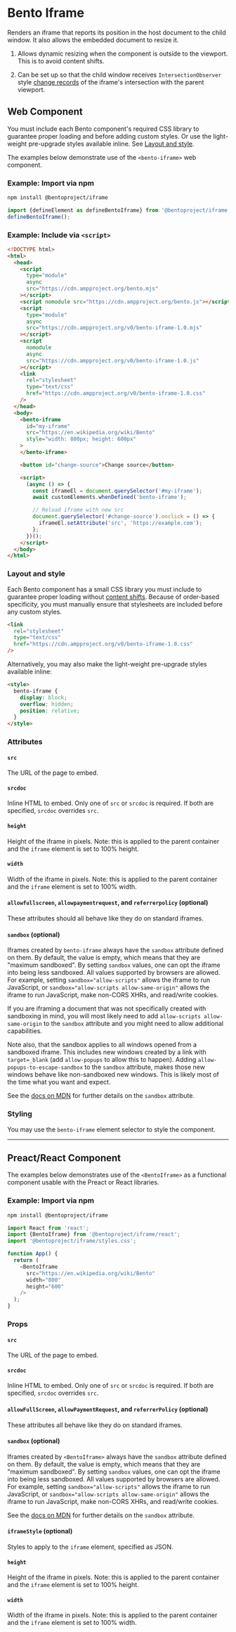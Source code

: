 # Bento Iframe

Renders an iframe that reports its position in the host document to the child window. It also allows the embedded document to resize it.

1. Allows dynamic resizing when the component is outside to the viewport. This is to avoid content shifts.

1. Can be set up so that the child window receives `IntersectionObserver` style [change records](https://developer.mozilla.org/en-US/docs/Web/API/IntersectionObserverEntry) of the iframe's intersection with the parent viewport.

## Web Component

You must include each Bento component's required CSS library to guarantee proper loading and before adding custom styles. Or use the light-weight pre-upgrade styles available inline. See [Layout and style](#layout-and-style).

The examples below demonstrate use of the `<bento-iframe>` web component.

### Example: Import via npm

```sh
npm install @bentoproject/iframe
```

```javascript
import {defineElement as defineBentoIframe} from '@bentoproject/iframe';
defineBentoIframe();
```

### Example: Include via `<script>`

<!--% example %-->

```html
<!DOCTYPE html>
<html>
  <head>
    <script
      type="module"
      async
      src="https://cdn.ampproject.org/bento.mjs"
    ></script>
    <script nomodule src="https://cdn.ampproject.org/bento.js"></script>
    <script
      type="module"
      async
      src="https://cdn.ampproject.org/v0/bento-iframe-1.0.mjs"
    ></script>
    <script
      nomodule
      async
      src="https://cdn.ampproject.org/v0/bento-iframe-1.0.js"
    ></script>
    <link
      rel="stylesheet"
      type="text/css"
      href="https://cdn.ampproject.org/v0/bento-iframe-1.0.css"
    />
  </head>
  <body>
    <bento-iframe
      id="my-iframe"
      src="https://en.wikipedia.org/wiki/Bento"
      style="width: 800px; height: 600px"
    >
    </bento-iframe>

    <button id="change-source">Change source</button>

    <script>
      (async () => {
        const iframeEl = document.querySelector('#my-iframe');
        await customElements.whenDefined('bento-iframe');

        // Reload iframe with new src
        document.querySelector('#change-source').onclick = () => {
          iframeEl.setAttribute('src', 'https://example.com');
        };
      })();
    </script>
  </body>
</html>
```

### Layout and style

Each Bento component has a small CSS library you must include to guarantee proper loading without [content shifts](https://web.dev/cls/). Because of order-based specificity, you must manually ensure that stylesheets are included before any custom styles.

```html
<link
  rel="stylesheet"
  type="text/css"
  href="https://cdn.ampproject.org/v0/bento-iframe-1.0.css"
/>
```

Alternatively, you may also make the light-weight pre-upgrade styles available inline:

```html
<style>
  bento-iframe {
    display: block;
    overflow: hidden;
    position: relative;
  }
</style>
```

### Attributes

#### `src`

The URL of the page to embed.

#### `srcdoc`

Inline HTML to embed. Only one of `src` or `srcdoc` is required. If both are specified, `srcdoc` overrides `src`.

#### `height`

Height of the iframe in pixels. Note: this is applied to the parent container and the `iframe` element is set to 100% height.

#### `width`

Width of the iframe in pixels. Note: this is applied to the parent container and the `iframe` element is set to 100% width.

#### `allowfullscreen`, `allowpaymentrequest`, and `referrerpolicy` (optional)

These attributes should all behave like they do on standard iframes.

#### `sandbox` (optional) <a name="sandbox"></a>

Iframes created by `bento-iframe` always have the `sandbox` attribute defined on
them. By default, the value is empty, which means that they are "maximum
sandboxed". By setting `sandbox` values, one can opt the iframe into being less
sandboxed. All values supported by browsers are allowed. For example, setting
`sandbox="allow-scripts"` allows the iframe to run JavaScript, or
`sandbox="allow-scripts allow-same-origin"` allows the iframe to run JavaScript,
make non-CORS XHRs, and read/write cookies.

If you are iframing a document that was not specifically created with sandboxing
in mind, you will most likely need to add `allow-scripts allow-same-origin` to
the `sandbox` attribute and you might need to allow additional capabilities.

Note also, that the sandbox applies to all windows opened from a sandboxed
iframe. This includes new windows created by a link with `target=_blank` (add
`allow-popups` to allow this to happen). Adding `allow-popups-to-escape-sandbox`
to the `sandbox` attribute, makes those new windows behave like non-sandboxed
new windows. This is likely most of the time what you want and expect.

See the [docs on MDN](https://developer.mozilla.org/en-US/docs/Web/HTML/Element/iframe#attr-sandbox) for further details on the `sandbox` attribute.

### Styling

You may use the `bento-iframe` element selector to style the component.

---

## Preact/React Component

The examples below demonstrates use of the `<BentoIframe>` as a functional component usable with the Preact or React libraries.

### Example: Import via npm

```sh
npm install @bentoproject/iframe
```

```javascript
import React from 'react';
import {BentoIframe} from '@bentoproject/iframe/react';
import '@bentoproject/iframe/styles.css';

function App() {
  return (
    <BentoIframe
      src="https://en.wikipedia.org/wiki/Bento"
      width="800"
      height="600"
    />
  );
}
```

### Props

#### `src`

The URL of the page to embed.

#### `srcdoc`

Inline HTML to embed. Only one of `src` or `srcdoc` is required. If both are specified, `srcdoc` overrides `src`.

#### `allowFullScreen`, `allowPaymentRequest`, and `referrerPolicy` (optional)

These attributes all behave like they do on standard iframes.

#### `sandbox` (optional) <a name="sandbox"></a>

Iframes created by `<BentoIframe>` always have the `sandbox` attribute defined on
them. By default, the value is empty, which means that they are "maximum
sandboxed". By setting `sandbox` values, one can opt the iframe into being less
sandboxed. All values supported by browsers are allowed. For example, setting
`sandbox="allow-scripts"` allows the iframe to run JavaScript, or
`sandbox="allow-scripts allow-same-origin"` allows the iframe to run JavaScript,
make non-CORS XHRs, and read/write cookies.

See the [docs on MDN](https://developer.mozilla.org/en-US/docs/Web/HTML/Element/iframe#attr-sandbox) for further details on the `sandbox` attribute.

#### `iframeStyle` (optional)

Styles to apply to the `iframe` element, specified as JSON.

#### `height`

Height of the iframe in pixels. Note: this is applied to the parent container and the `iframe` element is set to 100% height.

#### `width`

Width of the iframe in pixels. Note: this is applied to the parent container and the `iframe` element is set to 100% width.
